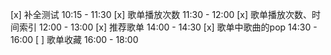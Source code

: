 [x] 补全测试                10:15 - 11:30
[x] 歌单播放次数             11:30 - 12:00
[x] 歌单播放次数、时间索引    12:00 - 13:00
[x] 推荐歌单                14:00 - 14:30
[x] 歌单中歌曲的pop         14:30 - 16:00
[ ] 歌单收藏                16:00 - 18:00
